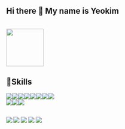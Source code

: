 

<!--
**duswnsxnxn/duswnsxnxn** is a ✨ _special_ ✨ repository because its `README.md` (this file) appears on your GitHub profile.

Here are some ideas to get you started:

- 🔭 I’m currently working on ...
- 🌱 I’m currently learning ...
- 👯 I’m looking to collaborate on ...
- 🤔 I’m looking for help with ...
- 💬 Ask me about ...
- 📫 How to reach me: ...
- 😄 Pronouns: ...
- ⚡ Fun fact: ...
-->
  <h2>Hi there 👋 My name is Yeokim</h2><br>
  <a href="https://abstracted-harmony-a37.notion.site/97cfc5bbbb404559b4ce28ce76dff120"><img src="https://img.shields.io/badge/BLOG-282828?style=flat-square&logo=Notion&logoColor=white" width="100"/></a>
  <h2>🌱Skills</h2>
  <p align="left" dir="auto"> 
<a target="_blank" rel="noopener noreferrer nofollow" href="https://camo.githubusercontent.com/66e3dceb9cda4127ee769e7a92ae8e540cb13597f787d9ac93ba8733757d48e2/68747470733a2f2f696d672e736869656c64732e696f2f62616467652f4a4156412d4539373632373f7374796c653d666c61742d737175617265266c6f676f3d496e74656c6c694a25323049444541266c6f676f436f6c6f723d7768697465"><img src="https://camo.githubusercontent.com/66e3dceb9cda4127ee769e7a92ae8e540cb13597f787d9ac93ba8733757d48e2/68747470733a2f2f696d672e736869656c64732e696f2f62616467652f4a4156412d4539373632373f7374796c653d666c61742d737175617265266c6f676f3d496e74656c6c694a25323049444541266c6f676f436f6c6f723d7768697465" data-canonical-src="https://img.shields.io/badge/JAVA-E97627?style=flat-square&amp;logo=IntelliJ%20IDEA&amp;logoColor=white" style="max-width: 100%;"></a><a target="_blank" rel="noopener noreferrer nofollow" href="https://camo.githubusercontent.com/e5e1b0f6385294f384736687f3e6083f5579cf8e583460fe3c303ce8b5b1e3c0/68747470733a2f2f696d672e736869656c64732e696f2f62616467652f537072696e672d3644423333463f7374796c653d666c61742d737175617265266c6f676f3d537072696e67266c6f676f436f6c6f723d7768697465"><img src="https://camo.githubusercontent.com/e5e1b0f6385294f384736687f3e6083f5579cf8e583460fe3c303ce8b5b1e3c0/68747470733a2f2f696d672e736869656c64732e696f2f62616467652f537072696e672d3644423333463f7374796c653d666c61742d737175617265266c6f676f3d537072696e67266c6f676f436f6c6f723d7768697465" data-canonical-src="https://img.shields.io/badge/Spring-6DB33F?style=flat-square&amp;logo=Spring&amp;logoColor=white" style="max-width: 100%;"></a><a target="_blank" rel="noopener noreferrer nofollow" href="https://camo.githubusercontent.com/2713ea09c3ad1292620ea29df5730fd9997f981908b1a96f15906c05c2438a6d/68747470733a2f2f696d672e736869656c64732e696f2f62616467652f61706163686520746f6d6361742d4638444337353f7374796c653d666c61742d737175617265266c6f676f3d617061636865746f6d636174266c6f676f436f6c6f723d626c61636b"><img src="https://camo.githubusercontent.com/2713ea09c3ad1292620ea29df5730fd9997f981908b1a96f15906c05c2438a6d/68747470733a2f2f696d672e736869656c64732e696f2f62616467652f61706163686520746f6d6361742d4638444337353f7374796c653d666c61742d737175617265266c6f676f3d617061636865746f6d636174266c6f676f436f6c6f723d626c61636b" data-canonical-src="https://img.shields.io/badge/apache tomcat-F8DC75?style=flat-square&amp;logo=apachetomcat&amp;logoColor=black" style="max-width: 100%;"></a><a target="_blank" rel="noopener noreferrer nofollow" href="https://camo.githubusercontent.com/373d4fa9ba9245d811336f29bdca4617c00739b772ec8f2ef6ed0f9e7a42e81d/68747470733a2f2f696d672e736869656c64732e696f2f62616467652f4d7953514c2d3434373941313f7374796c653d666c61742d737175617265266c6f676f3d4d7953514c266c6f676f436f6c6f723d7768697465"><img src="https://camo.githubusercontent.com/373d4fa9ba9245d811336f29bdca4617c00739b772ec8f2ef6ed0f9e7a42e81d/68747470733a2f2f696d672e736869656c64732e696f2f62616467652f4d7953514c2d3434373941313f7374796c653d666c61742d737175617265266c6f676f3d4d7953514c266c6f676f436f6c6f723d7768697465" data-canonical-src="https://img.shields.io/badge/MySQL-4479A1?style=flat-square&amp;logo=MySQL&amp;logoColor=white" style="max-width: 100%;"></a><a target="_blank" rel="noopener noreferrer nofollow" href="https://camo.githubusercontent.com/223f4408c07ddd92b5f3c9df9b2f161d9337afeeab058a10a43ab7e59ce9accc/68747470733a2f2f696d672e736869656c64732e696f2f62616467652f6769746875622d3138313731373f7374796c653d666c61742d737175617265266c6f676f3d676974687562266c6f676f436f6c6f723d7768697465"><img src="https://camo.githubusercontent.com/223f4408c07ddd92b5f3c9df9b2f161d9337afeeab058a10a43ab7e59ce9accc/68747470733a2f2f696d672e736869656c64732e696f2f62616467652f6769746875622d3138313731373f7374796c653d666c61742d737175617265266c6f676f3d676974687562266c6f676f436f6c6f723d7768697465" data-canonical-src="https://img.shields.io/badge/github-181717?style=flat-square&amp;logo=github&amp;logoColor=white" style="max-width: 100%;"></a><a target="_blank" rel="noopener noreferrer nofollow" href="https://camo.githubusercontent.com/39572c93a25ac1a60c65b8fe9bc08c09e315e5296191db17c4fe9df90d3ed46b/68747470733a2f2f696d672e736869656c64732e696f2f62616467652f6d61634f532d4536453645363f7374796c653d666c61742d737175617265266c6f676f3d6d61634f53266c6f676f436f6c6f723d626c61636b"><img src="https://camo.githubusercontent.com/39572c93a25ac1a60c65b8fe9bc08c09e315e5296191db17c4fe9df90d3ed46b/68747470733a2f2f696d672e736869656c64732e696f2f62616467652f6d61634f532d4536453645363f7374796c653d666c61742d737175617265266c6f676f3d6d61634f53266c6f676f436f6c6f723d626c61636b" data-canonical-src="https://img.shields.io/badge/macOS-E6E6E6?style=flat-square&amp;logo=macOS&amp;logoColor=black" style="max-width: 100%;"></a><a target="_blank" rel="noopener noreferrer nofollow" href="https://camo.githubusercontent.com/5aa20dde71dd7f8bb794ea552ed0ff9911a0c3e9a9609c2895595dcdb006d52c/68747470733a2f2f696d672e736869656c64732e696f2f62616467652f48696265726e6174652d3539363636433f7374796c653d666c61742d737175617265266c6f676f3d48696265726e617465266c6f676f436f6c6f723d7768697465"><img src="https://camo.githubusercontent.com/5aa20dde71dd7f8bb794ea552ed0ff9911a0c3e9a9609c2895595dcdb006d52c/68747470733a2f2f696d672e736869656c64732e696f2f62616467652f48696265726e6174652d3539363636433f7374796c653d666c61742d737175617265266c6f676f3d48696265726e617465266c6f676f436f6c6f723d7768697465" data-canonical-src="https://img.shields.io/badge/Hibernate-59666C?style=flat-square&amp;logo=Hibernate&amp;logoColor=white" style="max-width: 100%;"></a><a target="_blank" rel="noopener noreferrer nofollow" href="https://camo.githubusercontent.com/91c9262ca16c330727fbf0b1c193455d015844eb166b4b968c866e000955bd61/68747470733a2f2f696d672e736869656c64732e696f2f62616467652f506f73746d616e2d4646364333373f7374796c653d666c61742d737175617265266c6f676f3d506f73746d616e266c6f676f436f6c6f723d7768697465"><img src="https://camo.githubusercontent.com/91c9262ca16c330727fbf0b1c193455d015844eb166b4b968c866e000955bd61/68747470733a2f2f696d672e736869656c64732e696f2f62616467652f506f73746d616e2d4646364333373f7374796c653d666c61742d737175617265266c6f676f3d506f73746d616e266c6f676f436f6c6f723d7768697465" data-canonical-src="https://img.shields.io/badge/Postman-FF6C37?style=flat-square&amp;logo=Postman&amp;logoColor=white" style="max-width: 100%;"></a>
<br>
<a target="_blank" rel="noopener noreferrer nofollow" href="https://camo.githubusercontent.com/84b3ea8c1afde891dd8af5b25781bc0361dbe332c82e8bccb96a9d28767eaa84/68747470733a2f2f696d672e736869656c64732e696f2f62616467652f4e696e74656e646f205377697463682d4536303031323f7374796c653d666c61742d737175617265266c6f676f3d4e696e74656e646f253230537769746368266c6f676f436f6c6f723d7768697465"><img src="https://camo.githubusercontent.com/84b3ea8c1afde891dd8af5b25781bc0361dbe332c82e8bccb96a9d28767eaa84/68747470733a2f2f696d672e736869656c64732e696f2f62616467652f4e696e74656e646f205377697463682d4536303031323f7374796c653d666c61742d737175617265266c6f676f3d4e696e74656e646f253230537769746368266c6f676f436f6c6f723d7768697465" data-canonical-src="https://img.shields.io/badge/Nintendo Switch-E60012?style=flat-square&amp;logo=Nintendo%20Switch&amp;logoColor=white" style="max-width: 100%;"></a><a target="_blank" rel="noopener noreferrer nofollow" href="https://camo.githubusercontent.com/1e8b43cc2439cc5730c452d21d6d231d199f285a0fc8b7cebe334f3efb970daa/68747470733a2f2f696d672e736869656c64732e696f2f62616467652f506c617953746174696f6e2d3030333739313f7374796c653d666c61742d737175617265266c6f676f3d506c617953746174696f6e266c6f676f436f6c6f723d7768697465"><img src="https://camo.githubusercontent.com/1e8b43cc2439cc5730c452d21d6d231d199f285a0fc8b7cebe334f3efb970daa/68747470733a2f2f696d672e736869656c64732e696f2f62616467652f506c617953746174696f6e2d3030333739313f7374796c653d666c61742d737175617265266c6f676f3d506c617953746174696f6e266c6f676f436f6c6f723d7768697465" data-canonical-src="https://img.shields.io/badge/PlayStation-003791?style=flat-square&amp;logo=PlayStation&amp;logoColor=white" style="max-width: 100%;"></a><a target="_blank" rel="noopener noreferrer nofollow" href="https://camo.githubusercontent.com/a15e27645e92e1308b64589f5081bea18ed687ca79093af265961e3c631919a2/68747470733a2f2f696d672e736869656c64732e696f2f62616467652f537465616d204465636b2d3141394646463f7374796c653d666c61742d737175617265266c6f676f3d537465616d2532304465636b266c6f676f436f6c6f723d7768697465"><img src="https://camo.githubusercontent.com/a15e27645e92e1308b64589f5081bea18ed687ca79093af265961e3c631919a2/68747470733a2f2f696d672e736869656c64732e696f2f62616467652f537465616d204465636b2d3141394646463f7374796c653d666c61742d737175617265266c6f676f3d537465616d2532304465636b266c6f676f436f6c6f723d7768697465" data-canonical-src="https://img.shields.io/badge/Steam Deck-1A9FFF?style=flat-square&amp;logo=Steam%20Deck&amp;logoColor=white" style="max-width: 100%;"></a>
<br><br>
</p>
  
  
  
  <img src="https://img.shields.io/badge/Blog-000000?style=flat-square&logo=Notion&logoColor=white" style="max-width: 100%;"/>
  <img src="https://img.shields.io/badge/Blog-000000?style=flat-square&logo=Notion&logoColor=white" align="left"/>
  <img src="https://camo.githubusercontent.com/2713ea09c3ad1292620ea29df5730fd9997f981908b1a96f15906c05c2438a6d/68747470733a2f2f696d672e736869656c64732e696f2f62616467652f61706163686520746f6d6361742d4638444337353f7374796c653d666c61742d737175617265266c6f676f3d617061636865746f6d636174266c6f676f436f6c6f723d626c61636b" data-canonical-src="https://img.shields.io/badge/apache tomcat-F8DC75?style=flat-square&amp;logo=apachetomcat&amp;logoColor=black" style="max-width: 100%;">
  <img src="https://img.shields.io/badge/Blog-000000?style=flat-square&logo=Notion&logoColor=white"/>
  <img src="https://img.shields.io/badge/Blog-000000?style=flat-square&logo=Notion&logoColor=white"/>
  

